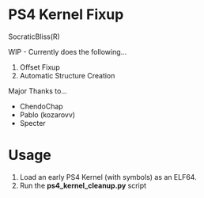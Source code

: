 # PS4 Kernel Fixup
SocraticBliss(R)

WIP - Currently does the following...

1) Offset Fixup
2) Automatic Structure Creation

Major Thanks to...
* ChendoChap
* Pablo (kozarovv)
* Specter

# Usage
1) Load an early PS4 Kernel (with symbols) as an ELF64.
2) Run the **ps4_kernel_cleanup.py** script
